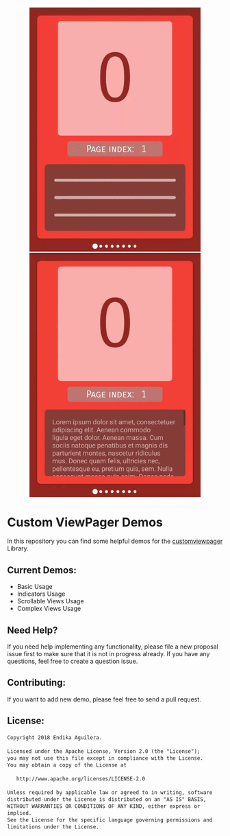 <p float="left" align="middle">
        <img src="https://raw.githubusercontent.com/EndikaAguilera/MyReposAssets/master/infinite_view_pager/indicators.gif" width="400" />
        <img src="https://raw.githubusercontent.com/EndikaAguilera/MyReposAssets/master/infinite_view_pager/scroll.gif" width="400" />
</p>

# Custom ViewPager Demos
In this repository you can find some helpful demos for the [customviewpager][kv] Library.

## Current Demos:
- Basic Usage
- Indicators Usage
- Scrollable Views Usage
- Complex Views Usage

## Need Help?
If you need help implementing any functionality, please file a new proposal issue first to make sure that it is not in progress already.
If you have any questions, feel free to create a question issue.

## Contributing:
If you want to add new demo, please feel free to send a pull request.

## License:

    Copyright 2018 Endika Aguilera.

    Licensed under the Apache License, Version 2.0 (the "License");
    you may not use this file except in compliance with the License.
    You may obtain a copy of the License at

       http://www.apache.org/licenses/LICENSE-2.0

    Unless required by applicable law or agreed to in writing, software
    distributed under the License is distributed on an "AS IS" BASIS,
    WITHOUT WARRANTIES OR CONDITIONS OF ANY KIND, either express or implied.
    See the License for the specific language governing permissions and
    limitations under the License.

[kv]: https://github.com/thisobeystudio/customviewpager
